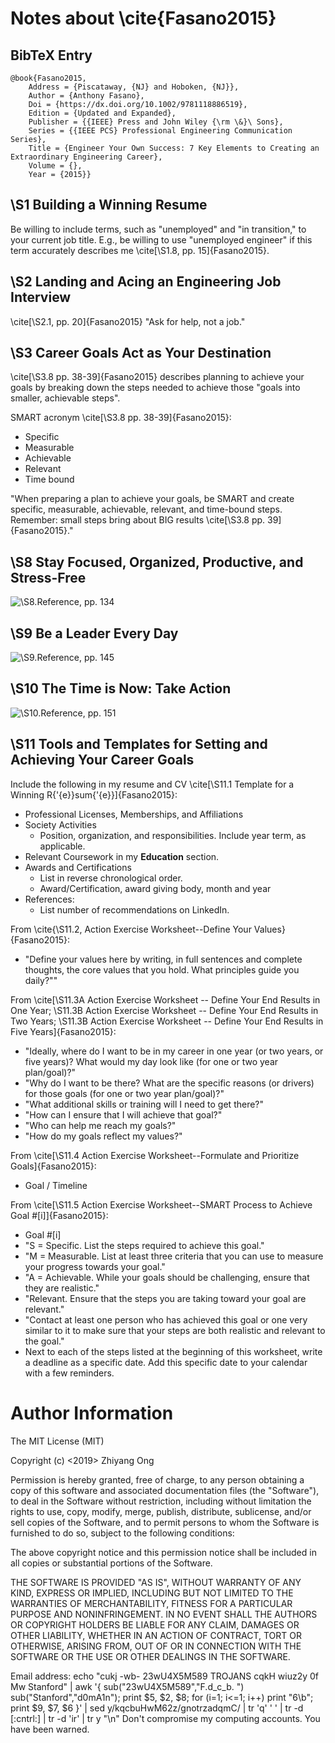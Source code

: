 #	Notes about \cite{Fasano2015}


##	BibTeX Entry

	@book{Fasano2015,
		Address = {Piscataway, {NJ} and Hoboken, {NJ}},
		Author = {Anthony Fasano},
		Doi = {https://dx.doi.org/10.1002/9781118886519},
		Edition = {Updated and Expanded},
		Publisher = {{IEEE} Press and John Wiley {\rm \&}\ Sons},
		Series = {{IEEE PCS} Professional Engineering Communication Series},
		Title = {Engineer Your Own Success: 7 Key Elements to Creating an Extraordinary Engineering Career},
		Volume = {},
		Year = {2015}}


##	\S1 Building a Winning Resume

Be willing to include terms, such as "unemployed" and "in transition," to your current job title. E.g., be willing to use "unemployed engineer" if this term accurately describes me \cite[\S1.8, pp. 15]{Fasano2015}.

##	\S2 Landing and Acing an Engineering Job Interview

\cite[\S2.1, pp. 20]{Fasano2015} "Ask for help, not a job."

##	\S3 Career Goals Act as Your Destination

\cite[\S3.8 pp. 38-39]{Fasano2015} describes planning to achieve your goals by breaking down the steps needed to achieve those "goals into smaller, achievable steps".

SMART acronym \cite[\S3.8 pp. 38-39]{Fasano2015}:
+ Specific
+ Measurable
+ Achievable
+ Relevant
+ Time bound

"When preparing a plan to achieve your goals, be SMART and create specific, measurable, achievable, relevant, and time-bound steps. Remember: small steps bring about BIG results \cite[\S3.8 pp. 39]{Fasano2015}."


##	\S8 Stay Focused, Organized, Productive, and Stress-Free

![\S8.Reference, pp. 134]()

##	\S9 Be a Leader Every Day

![\S9.Reference, pp. 145]()

##	\S10 The Time is Now: Take Action

![\S10.Reference, pp. 151]()


##	\S11 Tools and Templates for Setting and Achieving Your Career Goals


Include the following in my resume and CV \cite[\S11.1 Template for a Winning R{\'{e}}sum{\'{e}}]{Fasano2015}:
+ Professional Licenses, Memberships, and Affiliations
+ Society Activities
	- Position, organization, and responsibilities. Include year term, as applicable.
+ Relevant Coursework in my **Education** section.
+ Awards and Certifications
	- List in reverse chronological order.
	- Award/Certification, award giving body, month and year
+ References:
	- List number of recommendations on LinkedIn.

From \cite{\S11.2, Action Exercise Worksheet--Define Your Values}{Fasano2015}:
+ "Define your values here by writing, in full sentences and complete thoughts, the core values that you hold. What principles guide you daily?""

From \cite[\S11.3A Action Exercise Worksheet -- Define Your End Results in One Year; \S11.3B Action Exercise Worksheet -- Define Your End Results in Two Years; \S11.3B Action Exercise Worksheet -- Define Your End Results in Five Years]{Fasano2015}:
+ "Ideally, where do I want to be in my career in one year (or two years, or five years)? What would my day look like (for one or two year plan/goal)?"
+ "Why do I want to be there? What are the specific reasons (or drivers) for those goals (for one or two year plan/goal)?"
+ "What additional skills or training will I need to get there?"
+ "How can I ensure that I will achieve that goal?"
+ "Who can help me reach my goals?"
+ "How do my goals reflect my values?"

From \cite[\S11.4 Action Exercise Worksheet--Formulate and Prioritize Goals]{Fasano2015}:
+ Goal / Timeline


From \cite[\S11.5 Action Exercise Worksheet--SMART Process to Achieve Goal \#\[i\]]{Fasano2015}:
+ Goal \#\[i\]
+ "S = Specific. List the steps required to achieve this goal."
+ "M = Measurable. List at least three criteria that you can use to measure your progress towards your goal."
+ "A = Achievable. While your goals should be challenging, ensure that they are realistic."
+ "Relevant. Ensure that the steps you are taking toward your goal are relevant."
+ "Contact at least one person who has achieved this goal or one very similar to it to make sure that your steps are both realistic and relevant to the goal."
+ Next to each of the steps listed at the beginning of this worksheet, write a deadline as a specific date. Add this specific date to your calendar with a few reminders.















#	Author Information

The MIT License (MIT)

Copyright (c) <2019> Zhiyang Ong

Permission is hereby granted, free of charge, to any person obtaining a copy of this software and associated documentation files (the "Software"), to deal in the Software without restriction, including without limitation the rights to use, copy, modify, merge, publish, distribute, sublicense, and/or sell copies of the Software, and to permit persons to whom the Software is furnished to do so, subject to the following conditions:

The above copyright notice and this permission notice shall be included in all copies or substantial portions of the Software.

THE SOFTWARE IS PROVIDED "AS IS", WITHOUT WARRANTY OF ANY KIND, EXPRESS OR IMPLIED, INCLUDING BUT NOT LIMITED TO THE WARRANTIES OF MERCHANTABILITY, FITNESS FOR A PARTICULAR PURPOSE AND NONINFRINGEMENT. IN NO EVENT SHALL THE AUTHORS OR COPYRIGHT HOLDERS BE LIABLE FOR ANY CLAIM, DAMAGES OR OTHER LIABILITY, WHETHER IN AN ACTION OF CONTRACT, TORT OR OTHERWISE, ARISING FROM, OUT OF OR IN CONNECTION WITH THE SOFTWARE OR THE USE OR OTHER DEALINGS IN THE SOFTWARE.

Email address: echo "cukj -wb- 23wU4X5M589 TROJANS cqkH wiuz2y 0f Mw Stanford" | awk '{ sub("23wU4X5M589","F.d_c_b. ") sub("Stanford","d0mA1n"); print $5, $2, $8; for (i=1; i<=1; i++) print "6\b"; print $9, $7, $6 }' | sed y/kqcbuHwM62z/gnotrzadqmC/ | tr 'q' ' ' | tr -d [:cntrl:] | tr -d 'ir' | tr y "\n"		Don't compromise my computing accounts. You have been warned.
